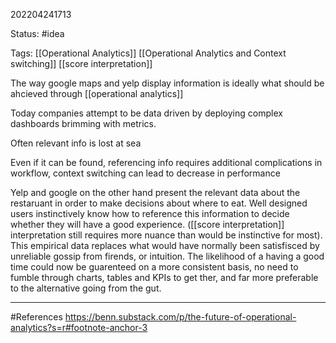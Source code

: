 202204241713

Status: #idea

Tags: [[Operational Analytics]] [[Operational Analytics and Context switching]] [[score interpretation]]

The way google maps and yelp display information is ideally what should be ahcieved through [[operational analytics]]

Today companies attempt to be data driven by deploying complex dashboards brimming with metrics.

Often relevant info is lost at sea

Even if it can be found, referencing info requires additional complications in workflow, context switching can lead to decrease in performance

Yelp and google on the other hand present the relevant data about the restaruant in order to make decisions about where to eat. Well designed users instinctively know how to reference this information to decide whether they will have a good experience. ([[score interpretation]] interpretation still requires more nuance than would be instinctive for most). This empirical data replaces what would have normally been satisfisced by unreliable gossip from firends, or intuition. The likelihood of a having a good time could now be guarenteed on a more consistent basis, no need to fumble through charts, tables and KPIs to get ther, and far more preferable to the alternative going from the gut.




___
#References
https://benn.substack.com/p/the-future-of-operational-analytics?s=r#footnote-anchor-3
